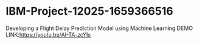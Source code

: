 # IBM-Project-12025-1659366516
Developing a Flight Delay Prediction Model using Machine Learning
DEMO LINK:https://youtu.be/AI-TA-zcYIs
